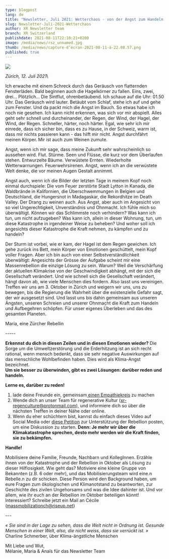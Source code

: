 ```yaml
---
type: blogpost
lang: de
title: "Newsletter, Juli 2021: Wetterchaos - von der Angst zum Handeln wechseln"
slug: Newsletter-Juli-2021-Wetterchaos
author: XR Newsletter team
branch: XR Switzerland
publishdate: 2021-08-11T22:10:21+0200
image: /media/news/rsz_unnamed.jpg
thumb: /media/news/capture-d’écran-2021-08-11-à-22.08.57.png
published: true
---
```

![](/media/rsz_unnamed.jpg)

*Zürich, 12. Juli 2021*\

Ich erwache mit einem Schreck durch das Geräusch von flatternden Fensterläden.
Bald beginnen auch die Hagelkörner zu fallen. Eins, zwei, drei... Plötzlich... Die Sintflut, ohrenbetäubend. Ich schaue auf die Uhr: 01.50 Uhr. Das Geräusch wird lauter. Betäubt vom Schlaf, stehe ich auf und gehe zum Fenster. Und da packt mich die Angst im Bauch. So etwas habe ich noch nie gesehen. Ich kann nicht erkennen, was sich vor mir abspielt. Alles geht sehr schnell und durcheinander, der Regen, der Wind, der Hagel, der Wind, der Regen. Schneller, härter, noch härter. Egal, wie sehr ich mir einrede, dass ich sicher bin, dass es zu Hause, in der Schweiz, warm ist, dass mir nichts passieren kann - das hilft mir nicht. Angst durchfährt meinen Körper. Mir ist auch zum Weinen zumute.


Angst, wenn ich mir sage, dass meine Zukunft sehr wahrscheinlich so aussehen wird. Flut. Stürme. Seen und Flüsse, die kurz vor dem Überlaufen stehen. Entwurzelte Bäume. Verwüstete Ernten. Wiederholte Wetterwarnungen. Feuerwehrsirenen. Angst, wenn ich an die verwüstete Welt denke, die vor meinen Augen Gestalt annimmt. 

Angst auch, wenn ich die Bilder der letzten Tage in meinem Kopf noch einmal durchspiele: Die vom Feuer zerstörte Stadt Lytton in Kanada, die Waldbrände in Kalifornien, die Überschwemmungen in Belgien und Deutschland, die Hungersnot in Madagaskar, die Rekordhitze im Death Valley. Der Drang zu weinen auch. Aus Angst, aber auch im Angesicht von so viel Ungerechtigkeit, Unverständnis und Ohnmacht. Ich fühle mich so überwältigt. Können wir das Schlimmste noch verhindern? Was kann ich tun, um nicht aufzugeben? Was kann ich, allein in dieser Wohnung, tun, um diese Katastrophe in irgendeiner Weise zu beheben? Und woher soll ich angesichts dieser Katastrophe die Kraft nehmen, zu kämpfen und zu handeln?


Der Sturm ist vorbei, wie er kam, der Hagel ist dem Regen gewichen. Ich gehe zurück ins Bett, mein Körper von Emotionen geschüttelt, mein Kopf voller Fragen. Aber ich bin auch von einer Selbstverständlichkeit überwältigt: Angesichts der Grösse der Aufgabe scheint mir eine Massenrebellion die einzige Lösung zu sein. Warum? Weil die Verschärfung der aktuellen Klimakrise von der Geschwindigkeit abhängt, mit der sich die Gesellschaft verändert. Und wie schnell sich die Gesellschaft verändert, hängt davon ab, wie viele
Menschen dies fordern. Also lasst uns vereinigen. Treffen wir uns am 3. Oktober in Zürich und weigern wir uns, uns zu bewegen, bis die Regierung die Wahrheit über die existenzielle Gefahr sagt, der wir ausgesetzt sind. Und lasst uns bis dahin gemeinsam aus unseren Ängsten, unseren Schreien und unserer Ohnmacht die Kraft zum Handeln und Aufbegehren schöpfen. Für unser eigenes Überleben und das des gesamten Planeten.

Maria, eine Zürcher Rebellin

\-----

**Erkennst du dich in diesen Zeilen und in diesen Emotionen wieder?** Die Sorge um die
Umweltzerstörung und die Erderhitzung ist an sich recht rational, wenn mensch bedenkt, dass sie sehr negative Auswirkungen auf das menschliche Wohlbefinden haben. Dies wird als Klima-Angst bezeichnet.
\
**Um sie besser zu überwinden, gibt es zwei Lösungen: darüber reden und handeln.**

**Lerne es, darüber zu reden!**

1. lade deine Freunde ein, gemeinsam[ einen Empathiekreis](http://www.empathycircle.com/how-to-empathy-circle) zu machen
2. Wende dich an unser Team für regenerative Kultur (xr-regenculture@protonmail.com), und informiere dich so über die nächsten Treffen in deiner Nähe oder online.
3. Wenn du eher schüchtern bist, kannst du einfach dieses Video auf Social Media oder [diese Petition](https://act.campax.org/petitions/wir-stecken-in-der-scheisse-sagt-die-wahrheit-uber-die-klimakrise-und-okologischen-kollaps) zur Unterstützung der Rebellion posten, um eine Diskussion zu starten. **Denn: Je mehr wir über die Klimakatastrophe sprechen, desto mehr werden wir die Kraft finden, sie zu bekämpfen.**


**Handle!**

Mobilisiere deine Familie, Freunde, Nachbarn und KollegInnen. Erzähle ihnen von der
Katastrophe und der Rebellion in Oktober als Lösung zu dieser Hilflosigkeit.
Wie geht das? Motiviere eine kleine Gruppe von Bekannten (z.B. 6 oder mehr), und das
Mobilisierungsteam wird eine.n Rebelle.n zu dir schicken. Diese Person wird den Background haben, um eure Fragen zum ökologischen und Klimanotstand zu
beantworten, zur Geschichte des zivilen Ungehorsams und was die Idee dahinter ist. Und vor allem, wie ihr euch an der Rebellion im Oktober beteiligen könnt!
Interessiert? Schreibe jetzt ein Mail an Cécile (massmobilizationch@riseup.net)

\---

*« Sie sind in der Lage zu sehen, dass die Welt nicht in Ordnung ist. Gesunde Menschen in einer Welt, also, die nicht weiss, dass sie verrückt ist. »* Charline Schmerber, über Klima-ängstliche Menschen

Mit Liebe und Wut,\
Mélanie, Maria & Anaïs für das Newsletter Team